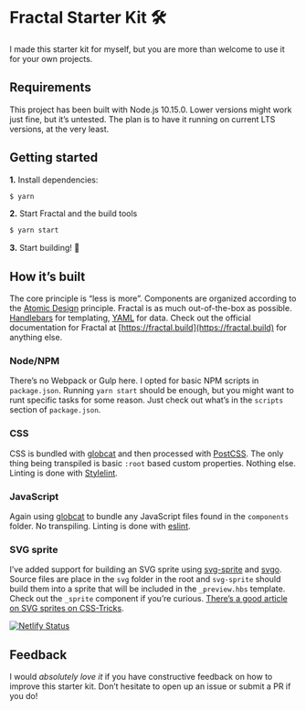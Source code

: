 # Fractal Starter Kit 🛠

I made this starter kit for myself, but you are more than welcome to use it for your own projects.

## Requirements

This project has been built with Node.js 10.15.0. Lower versions might work just fine, but it’s untested. The plan is to have it running on current LTS versions, at the very least.

## Getting started

**1.** Install dependencies:

```bash
$ yarn
```
  
**2.** Start Fractal and the build tools

```bash
$ yarn start
```

**3.** Start building! 🔨

## How it’s built

The core principle is “less is more”. Components are organized according to the [Atomic Design](http://atomicdesign.bradfrost.com) principle. Fractal is as much out-of-the-box as possible. [Handlebars](https://handlebarsjs.com) for templating, [YAML](http://yaml.org) for data. Check out the official documentation for Fractal at [https://fractal.build](https://fractal.build) for anything else.

### Node/NPM

There’s no Webpack or Gulp here. I opted for basic NPM scripts in `package.json`. Running `yarn start` should be enough, but you might want to runt specific tasks for some reason. Just check out what’s in the `scripts` section of `package.json`.

### CSS

CSS is bundled with [globcat](https://www.npmjs.com/package/globcat) and then processed with [PostCSS](https://postcss.org). The only thing being transpiled is basic `:root` based custom properties. Nothing else. Linting is done with [Stylelint](https://stylelint.io).

### JavaScript

Again using [globcat](https://www.npmjs.com/package/globcat) to bundle any JavaScript files found in the `components` folder. No transpiling. Linting is done with [eslint](https://eslint.org).

### SVG sprite

I’ve added support for building an SVG sprite using [svg-sprite](https://github.com/jkphl/svg-sprite) and [svgo](https://github.com/svg/svgo). Source files are place in the `svg` folder in the root and `svg-sprite` should build them into a sprite that will be included in the `_preview.hbs` template. Check out the `_sprite` component if you’re curious. [There’s a good article on SVG sprites on CSS-Tricks](https://css-tricks.com/svg-sprites-use-better-icon-fonts/).

[![Netlify Status](https://api.netlify.com/api/v1/badges/1142c3dd-ca94-4246-9ebc-4de8f8d555c4/deploy-status)](https://app.netlify.com/sites/fractal-starter-kit/deploys)

## Feedback

I would _absolutely love it_ if you have constructive feedback on how to improve this starter kit. Don’t hesitate to open up an issue or submit a PR if you do!
